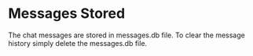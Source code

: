 # Messages Stored
The chat messages are stored in messages.db file. To clear the message history simply delete the messages.db file.
